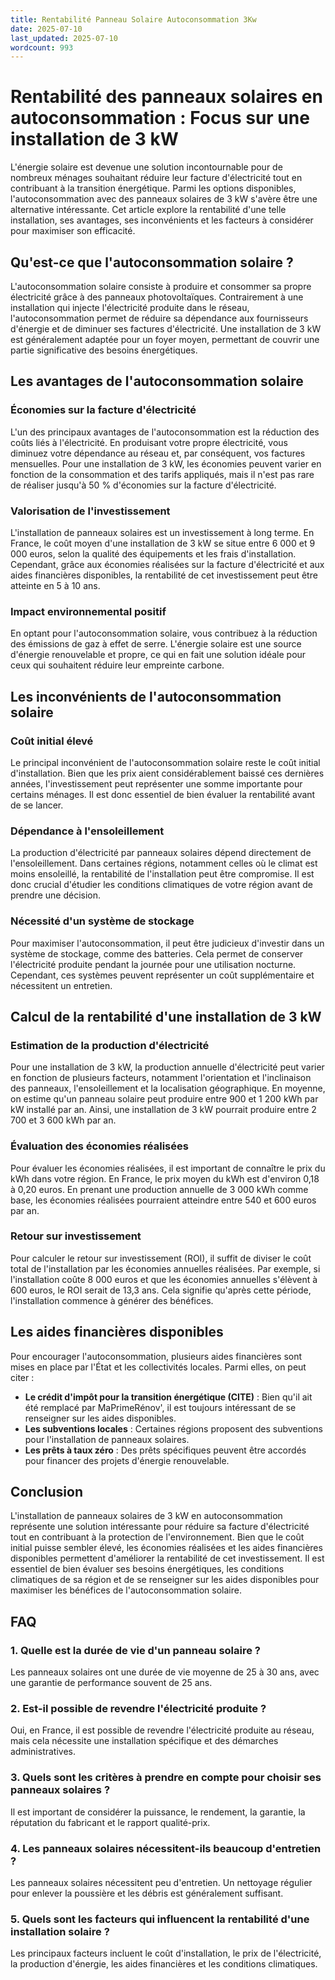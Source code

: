 ```yaml
---
title: Rentabilité Panneau Solaire Autoconsommation 3Kw
date: 2025-07-10
last_updated: 2025-07-10
wordcount: 993
---
```


# Rentabilité des panneaux solaires en autoconsommation : Focus sur une installation de 3 kW

L'énergie solaire est devenue une solution incontournable pour de nombreux ménages souhaitant réduire leur facture d'électricité tout en contribuant à la transition énergétique. Parmi les options disponibles, l'autoconsommation avec des panneaux solaires de 3 kW s'avère être une alternative intéressante. Cet article explore la rentabilité d'une telle installation, ses avantages, ses inconvénients et les facteurs à considérer pour maximiser son efficacité.

## Qu'est-ce que l'autoconsommation solaire ?

L'autoconsommation solaire consiste à produire et consommer sa propre électricité grâce à des panneaux photovoltaïques. Contrairement à une installation qui injecte l'électricité produite dans le réseau, l'autoconsommation permet de réduire sa dépendance aux fournisseurs d'énergie et de diminuer ses factures d'électricité. Une installation de 3 kW est généralement adaptée pour un foyer moyen, permettant de couvrir une partie significative des besoins énergétiques.

## Les avantages de l'autoconsommation solaire

### Économies sur la facture d'électricité

L'un des principaux avantages de l'autoconsommation est la réduction des coûts liés à l'électricité. En produisant votre propre électricité, vous diminuez votre dépendance au réseau et, par conséquent, vos factures mensuelles. Pour une installation de 3 kW, les économies peuvent varier en fonction de la consommation et des tarifs appliqués, mais il n'est pas rare de réaliser jusqu'à 50 % d'économies sur la facture d'électricité.

### Valorisation de l'investissement

L'installation de panneaux solaires est un investissement à long terme. En France, le coût moyen d'une installation de 3 kW se situe entre 6 000 et 9 000 euros, selon la qualité des équipements et les frais d'installation. Cependant, grâce aux économies réalisées sur la facture d'électricité et aux aides financières disponibles, la rentabilité de cet investissement peut être atteinte en 5 à 10 ans.

### Impact environnemental positif

En optant pour l'autoconsommation solaire, vous contribuez à la réduction des émissions de gaz à effet de serre. L'énergie solaire est une source d'énergie renouvelable et propre, ce qui en fait une solution idéale pour ceux qui souhaitent réduire leur empreinte carbone.

## Les inconvénients de l'autoconsommation solaire

### Coût initial élevé

Le principal inconvénient de l'autoconsommation solaire reste le coût initial d'installation. Bien que les prix aient considérablement baissé ces dernières années, l'investissement peut représenter une somme importante pour certains ménages. Il est donc essentiel de bien évaluer la rentabilité avant de se lancer.

### Dépendance à l'ensoleillement

La production d'électricité par panneaux solaires dépend directement de l'ensoleillement. Dans certaines régions, notamment celles où le climat est moins ensoleillé, la rentabilité de l'installation peut être compromise. Il est donc crucial d'étudier les conditions climatiques de votre région avant de prendre une décision.

### Nécessité d'un système de stockage

Pour maximiser l'autoconsommation, il peut être judicieux d'investir dans un système de stockage, comme des batteries. Cela permet de conserver l'électricité produite pendant la journée pour une utilisation nocturne. Cependant, ces systèmes peuvent représenter un coût supplémentaire et nécessitent un entretien.

## Calcul de la rentabilité d'une installation de 3 kW

### Estimation de la production d'électricité

Pour une installation de 3 kW, la production annuelle d'électricité peut varier en fonction de plusieurs facteurs, notamment l'orientation et l'inclinaison des panneaux, l'ensoleillement et la localisation géographique. En moyenne, on estime qu'un panneau solaire peut produire entre 900 et 1 200 kWh par kW installé par an. Ainsi, une installation de 3 kW pourrait produire entre 2 700 et 3 600 kWh par an.

### Évaluation des économies réalisées

Pour évaluer les économies réalisées, il est important de connaître le prix du kWh dans votre région. En France, le prix moyen du kWh est d'environ 0,18 à 0,20 euros. En prenant une production annuelle de 3 000 kWh comme base, les économies réalisées pourraient atteindre entre 540 et 600 euros par an.

### Retour sur investissement

Pour calculer le retour sur investissement (ROI), il suffit de diviser le coût total de l'installation par les économies annuelles réalisées. Par exemple, si l'installation coûte 8 000 euros et que les économies annuelles s'élèvent à 600 euros, le ROI serait de 13,3 ans. Cela signifie qu'après cette période, l'installation commence à générer des bénéfices.

## Les aides financières disponibles

Pour encourager l'autoconsommation, plusieurs aides financières sont mises en place par l'État et les collectivités locales. Parmi elles, on peut citer :

- **Le crédit d'impôt pour la transition énergétique (CITE)** : Bien qu'il ait été remplacé par MaPrimeRénov', il est toujours intéressant de se renseigner sur les aides disponibles.
- **Les subventions locales** : Certaines régions proposent des subventions pour l'installation de panneaux solaires.
- **Les prêts à taux zéro** : Des prêts spécifiques peuvent être accordés pour financer des projets d'énergie renouvelable.

## Conclusion

L'installation de panneaux solaires de 3 kW en autoconsommation représente une solution intéressante pour réduire sa facture d'électricité tout en contribuant à la protection de l'environnement. Bien que le coût initial puisse sembler élevé, les économies réalisées et les aides financières disponibles permettent d'améliorer la rentabilité de cet investissement. Il est essentiel de bien évaluer ses besoins énergétiques, les conditions climatiques de sa région et de se renseigner sur les aides disponibles pour maximiser les bénéfices de l'autoconsommation solaire.

## FAQ

### 1. Quelle est la durée de vie d'un panneau solaire ?

Les panneaux solaires ont une durée de vie moyenne de 25 à 30 ans, avec une garantie de performance souvent de 25 ans.

### 2. Est-il possible de revendre l'électricité produite ?

Oui, en France, il est possible de revendre l'électricité produite au réseau, mais cela nécessite une installation spécifique et des démarches administratives.

### 3. Quels sont les critères à prendre en compte pour choisir ses panneaux solaires ?

Il est important de considérer la puissance, le rendement, la garantie, la réputation du fabricant et le rapport qualité-prix.

### 4. Les panneaux solaires nécessitent-ils beaucoup d'entretien ?

Les panneaux solaires nécessitent peu d'entretien. Un nettoyage régulier pour enlever la poussière et les débris est généralement suffisant.

### 5. Quels sont les facteurs qui influencent la rentabilité d'une installation solaire ?

Les principaux facteurs incluent le coût d'installation, le prix de l'électricité, la production d'énergie, les aides financières et les conditions climatiques.